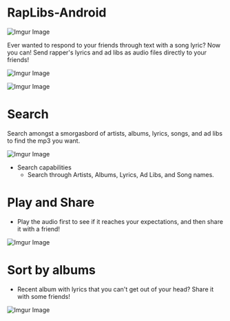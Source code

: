 # RapLibs-Android

![Imgur Image](https://jasoneo016.github.io/images/web_hi_res_512.png)

Ever wanted to respond to your friends through text with a song lyric? Now you can! 
Send rapper's lyrics and ad libs as audio files directly to your friends!

![Imgur Image](http://jasoneo016.github.io/images/mockup/HomeScreen_nexus5x-portrait.png)


![Imgur Image](https://jasoneo016.github.io/images/icons/search.png)


# Search
Search amongst a smorgasbord of artists, albums, lyrics, songs, and ad libs to find the mp3 you want.

![Imgur Image](https://jasoneo016.github.io/images/mockup/SearchScreen_nexus5x-portrait.png)

* Search capabilities
  * Search through Artists, Albums, Lyrics, Ad Libs, and Song names.
  
  
# Play and Share
* Play the audio first to see if it reaches your expectations, and then share it with a friend!

![Imgur Image](https://jasoneo016.github.io/images/mockup/LyricsScreen_nexus5x-portrait.png)


# Sort by albums
 * Recent album with lyrics that you can't get out of your head? Share it with some friends!

![Imgur Image](https://jasoneo016.github.io/images/mockup/AlbumsScreen_nexus5x-portrait.png)
